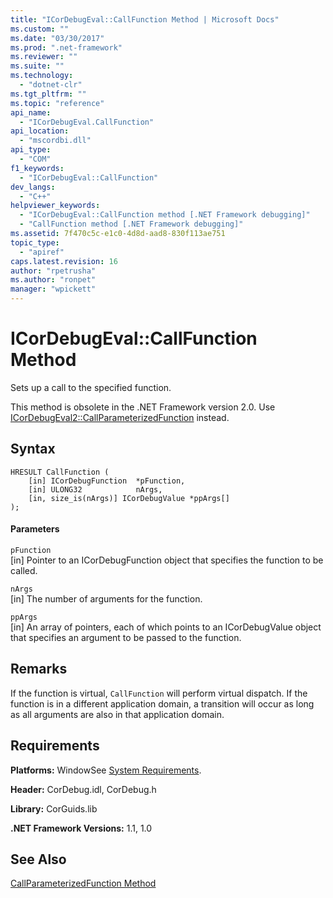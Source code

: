 ```yaml
---
title: "ICorDebugEval::CallFunction Method | Microsoft Docs"
ms.custom: ""
ms.date: "03/30/2017"
ms.prod: ".net-framework"
ms.reviewer: ""
ms.suite: ""
ms.technology: 
  - "dotnet-clr"
ms.tgt_pltfrm: ""
ms.topic: "reference"
api_name: 
  - "ICorDebugEval.CallFunction"
api_location: 
  - "mscordbi.dll"
api_type: 
  - "COM"
f1_keywords: 
  - "ICorDebugEval::CallFunction"
dev_langs: 
  - "C++"
helpviewer_keywords: 
  - "ICorDebugEval::CallFunction method [.NET Framework debugging]"
  - "CallFunction method [.NET Framework debugging]"
ms.assetid: 7f470c5c-e1c0-4d8d-aad8-830f113ae751
topic_type: 
  - "apiref"
caps.latest.revision: 16
author: "rpetrusha"
ms.author: "ronpet"
manager: "wpickett"
---
```

# ICorDebugEval::CallFunction Method
Sets up a call to the specified function.  
  
 This method is obsolete in the .NET Framework version 2.0. Use [ICorDebugEval2::CallParameterizedFunction](../../../../docs/framework/unmanaged-api/debugging/icordebugeval2-callparameterizedfunction-method.md) instead.  
  
## Syntax  
  
```  
HRESULT CallFunction (  
    [in] ICorDebugFunction  *pFunction,  
    [in] ULONG32            nArgs,  
    [in, size_is(nArgs)] ICorDebugValue *ppArgs[]  
);  
```  
  
#### Parameters  
 `pFunction`  
 [in] Pointer to an ICorDebugFunction object that specifies the function to be called.  
  
 `nArgs`  
 [in] The number of arguments for the function.  
  
 `ppArgs`  
 [in] An array of pointers, each of which points to an ICorDebugValue object that specifies an argument to be passed to the function.  
  
## Remarks  
 If the function is virtual, `CallFunction` will perform virtual dispatch. If the function is in a different application domain, a transition will occur as long as all arguments are also in that application domain.  
  
## Requirements  
 **Platforms:** WindowSee [System Requirements](../../../../docs/framework/get-started/system-requirements.md).  
  
 **Header:** CorDebug.idl, CorDebug.h  
  
 **Library:** CorGuids.lib  
  
 **.NET Framework Versions:** 1.1, 1.0  
  
## See Also  
 [CallParameterizedFunction Method](../../../../docs/framework/unmanaged-api/debugging/icordebugeval2-callparameterizedfunction-method.md)